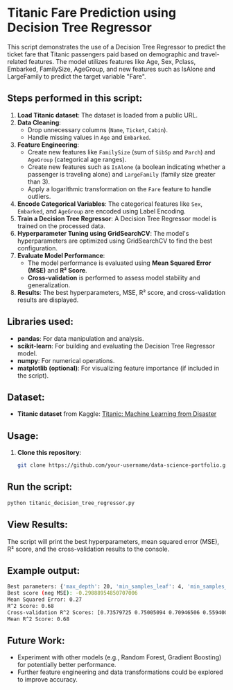 # Titanic Fare Prediction using Decision Tree Regressor

This script demonstrates the use of a Decision Tree Regressor to predict the ticket fare that Titanic passengers paid based on demographic and travel-related features. The model utilizes features like Age, Sex, Pclass, Embarked, FamilySize, AgeGroup, and new features such as IsAlone and LargeFamily to predict the target variable "Fare".

## Steps performed in this script:
1. **Load Titanic dataset**: The dataset is loaded from a public URL.
2. **Data Cleaning**: 
   - Drop unnecessary columns (`Name`, `Ticket`, `Cabin`).
   - Handle missing values in `Age` and `Embarked`.
3. **Feature Engineering**:
   - Create new features like `FamilySize` (sum of `SibSp` and `Parch`) and `AgeGroup` (categorical age ranges).
   - Create new features such as `IsAlone` (a boolean indicating whether a passenger is traveling alone) and `LargeFamily` (family size greater than 3).
   - Apply a logarithmic transformation on the `Fare` feature to handle outliers.
4. **Encode Categorical Variables**: The categorical features like `Sex`, `Embarked`, and `AgeGroup` are encoded using Label Encoding.
5. **Train a Decision Tree Regressor**: A Decision Tree Regressor model is trained on the processed data.
6. **Hyperparameter Tuning using GridSearchCV**: The model's hyperparameters are optimized using GridSearchCV to find the best configuration.
7. **Evaluate Model Performance**:
   - The model performance is evaluated using **Mean Squared Error (MSE)** and **R² Score**.
   - **Cross-validation** is performed to assess model stability and generalization.
8. **Results**: The best hyperparameters, MSE, R² score, and cross-validation results are displayed.

## Libraries used:
- **pandas**: For data manipulation and analysis.
- **scikit-learn**: For building and evaluating the Decision Tree Regressor model.
- **numpy**: For numerical operations.
- **matplotlib (optional)**: For visualizing feature importance (if included in the script).

## Dataset:
- **Titanic dataset** from Kaggle: [Titanic: Machine Learning from Disaster](https://www.kaggle.com/c/titanic/data)

## Usage:
1. **Clone this repository**:
   ```bash
   git clone https://github.com/your-username/data-science-portfolio.git
   ```

## Run the script:

```bash
python titanic_decision_tree_regressor.py
```

## View Results:
The script will print the best hyperparameters, mean squared error (MSE), R² score, and the cross-validation results to the console.

## Example output:

```bash
Best parameters: {'max_depth': 20, 'min_samples_leaf': 4, 'min_samples_split': 2}
Best score (neg MSE): -0.29888954850707006
Mean Squared Error: 0.27
R^2 Score: 0.68
Cross-validation R^2 Scores: [0.73579725 0.75005094 0.70946506 0.55940056 0.63610044]
Mean R^2 Score: 0.68
```

## Future Work:
- Experiment with other models (e.g., Random Forest, Gradient Boosting) for potentially better performance.
- Further feature engineering and data transformations could be explored to improve accuracy.